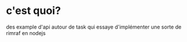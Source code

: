 # c'est quoi?

des example d'api autour de task qui essaye d'implémenter une sorte de rimraf en nodejs

